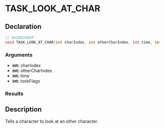 # TASK_LOOK_AT_CHAR

## Declaration
```cpp
// 0x2DD35B3F
void TASK_LOOK_AT_CHAR(int charIndex, int otherCharIndex, int time, int lookFlags);
```

### Arguments
- **int:** charIndex
- **int:** otherCharIndex
- **int:** time
- **int:** lookFlags

### Results

## Description
Tells a character to look at an other character.